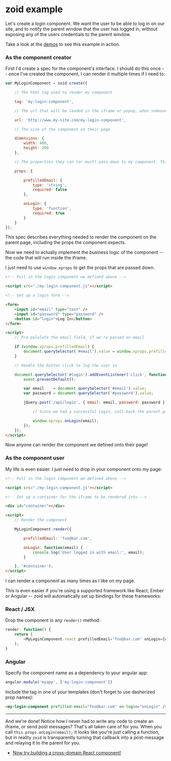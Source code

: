 # zoid example

Let's create a login component. We want the user to be able to log in on our site, and to notify the parent window
that the user has logged in, without exposing any of the users credentials to the parent window.

Take a look at the [demos](http://krakenjs.com/zoid/demo/index.htm) to see this example in action.

### As the component creator

First I'd create a spec for the component's interface. I should do this once -- once I've created the component, I can render it multiple times if I need to:

```javascript
var MyLoginComponent = zoid.create({

    // The html tag used to render my component

    tag: 'my-login-component',

    // The url that will be loaded in the iframe or popup, when someone includes my component on their page

    url: 'http://www.my-site.com/my-login-component',

    // The size of the component on their page

    dimensions: {
        width: 400,
        height: 200
    },

    // The properties they can (or must) pass down to my component. This is optional.

    props: {

        prefilledEmail: {
            type: 'string',
            required: false
        },

        onLogin: {
            type: 'function',
            required: true
        }
    }
});
```

This spec describes everything needed to render the component on the parent page, including the props the component expects.

Now we need to actually implement the business logic of the component -- the code that will run inside the iframe.

I just need to use `window.xprops` to get the props that are passed down.

```html
<!-- Pull in the login component we defined above -->

<script src="./my-login-component.js"></script>

<!-- Set up a login form -->

<form>
    <input id="email" type="text" />
    <input id="password" type="password" />
    <button id="login">Log In</button>
</form>

<script>
    // Pre-polulate the email field, if we're passed an email

    if (window.xprops.prefilledEmail) {
        document.querySelector('#email').value = window.xprops.prefilledEmail;
    }

    // Handle the button click to log the user in

    document.querySelector('#login').addEventListener('click', function(event) {
        event.preventDefault();

        var email    = document.querySelector('#email').value;
        var password = document.querySelector('#password').value;

        jQuery.post('/api/login', { email: email, password: password }, function() {

            // Since we had a successful login, call-back the parent page to let them know which user logged in:

            window.xprops.onLogin(email);
        });
    });
</script>
```

Now anyone can render the component we defined onto their page!


### As the component user

My life is even easier. I just need to drop in your component onto my page:

```html
<!-- Pull in the login component we defined above -->

<script src="./my-login-component.js"></script>

<!-- Set up a container for the iframe to be rendered into -->

<div id="container"></div>

<script>
    // Render the component

    MyLoginComponent.render({

        prefilledEmail: 'foo@bar.com',

        onLogin: function(email) {
            console.log('User logged in with email:', email);
        }

    }, '#container');
</script>
```

I can render a component as many times as I like on my page.

This is even easier if you're using a supported framework like React, Ember or Angular -- zoid will automatically
set up bindings for these frameworks:

### React / JSX

Drop the component in any `render()` method:

```javascript
render: function() {
    return (
        <MyLoginComponent.react prefilledEmail='foo@bar.com' onLogin={onLogin} />
    );
}
```

### Angular

Specify the component name as a dependency to your angular app:

```javascript
angular.module('myapp', ['my-login-component'])
```

Include the tag in one of your templates (don't forget to use dasherized prop names):

```html
<my-login-component prefilled-email="foo@bar.com" on-login="onLogin" />
```

---

And we're done! Notice how I never had to write any code to create an iframe, or send post messages? That's all taken care of for you.
When you call `this.props.onLogin(email);` it looks like you're just calling a function, but in reality `zoid` is transparently
turning that callback into a post-message and relaying it to the parent for you.

- [Now try building a cross-domain React component!](https://medium.com/@bluepnume/creating-a-cross-domain-react-component-with-zoid-fbcccc4778fd#.73jnwv44c)
